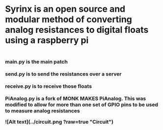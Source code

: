 <h1>
Syrinx is an open source and modular method of converting analog resistances to digital floats using a raspberry pi
<h3>
<br /><b>main.py</b> is the main patch<br />
<br /><b>send.py</b> is to send the resistances over a server<br />
<br /><b>receive.py</b> is to receive those floats<br />
<br /><b>PiAnalog.py</b> is a fork of MONK MAKES PiAnalog. This was modified to allow for more than one set of GPIO pins to be used to measure analog resistances
<br />

![Alt text](../circuit.png ?raw=true "Circuit")
